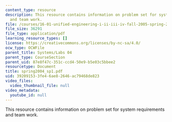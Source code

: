```yaml
---
content_type: resource
description: This resource contains information on problem set for system requirements
  and team work.
file: /courses/16-01-unified-engineering-i-ii-iii-iv-fall-2005-spring-2006/392091533fe46ae82646ac79468de823_spring2004_sp1.pdf
file_size: 36291
file_type: application/pdf
learning_resource_types: []
license: https://creativecommons.org/licenses/by-nc-sa/4.0/
ocw_type: OCWFile
parent_title: Systems/Labs 04
parent_type: CourseSection
parent_uid: 87e8f47c-351c-ccd4-50e9-b5e03c5bbee2
resourcetype: Document
title: spring2004_sp1.pdf
uid: 39209153-3fe4-6ae8-2646-ac79468de823
video_files:
  video_thumbnail_file: null
video_metadata:
  youtube_id: null
---
```

This resource contains information on problem set for system requirements and team work.